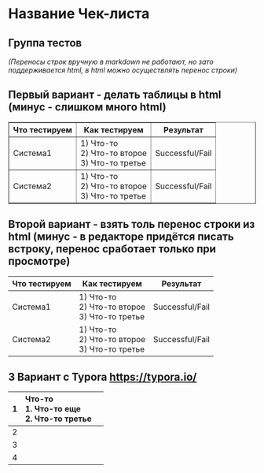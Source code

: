# Название Чек-листа 

## Группа тестов

*(Переносы строк вручную в markdown не работают, но зато поддерживается html, в html можно осуществлять перенос строки)*

## Первый вариант - делать таблицы в html (минус - слишком много html)

<html>
<body>
<table width="100%" border="1" cellpadding="4" cellspacing="0">
   <tr>
    <th> Что тестируем <th> Как тестируем <th> Результат 
                                                         <!-- - Это комментарий -->
   <tr>                                                  <!-- <tr> - это новая строка в таблице -->
    <td> Система1                                        <!-- <td> - это новая ячейка в строке-->
    <td>1) Что-то <br>                                   <!-- <br> - это перенос строки-->
        2) Что-то второе <br>
        3) Что-то третье <br>
    <td >Successful/Fail
    <tr>
    <td> Система2
    <td>1) Что-то <br> 
        2) Что-то второе <br>
        3) Что-то третье <br>
    <td> Successful/Fail </td>
  </table>
</body>
</html>



## Второй вариант - взять толь перенос строки из html (минус - в редакторе придётся писать встроку, перенос сработает только при просмотре)

| Что тестируем | Как тестируем                                              | Результат       |
| ------------- | ---------------------------------------------------------- | --------------- |
| Система1      | 1) Что-то <br> 2) Что-то второе <br> 3) Что-то третье <br> | Successful/Fail |
| Система2      | 1) Что-то <br> 2) Что-то второе <br> 3) Что-то третье <br> | Successful/Fail |


## 3 Вариант с Typora https://typora.io/

| 1    | Что-то<br />1. Что-то еще<br />2. Что-то третье |      |
| :--- | :---------------------------------------------- | ---- |
| 2    |                                                 |      |
| 3    |                                                 |      |
| 4    |                                                 |      |
